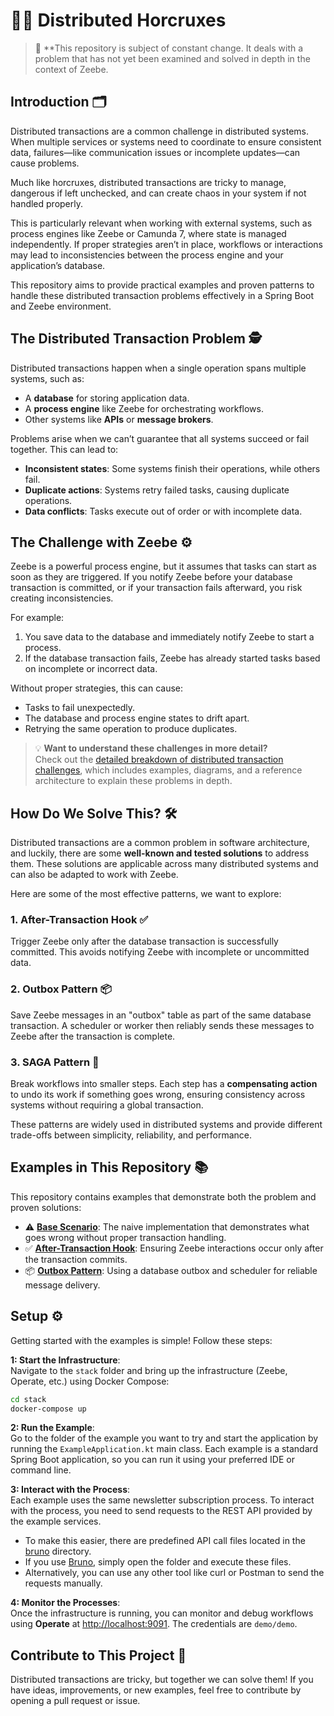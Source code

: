 # 🧙‍♂️ Distributed Horcruxes

> 🚧 **This repository is subject of constant change.
> It deals with a problem that has not yet been examined and solved in depth in the context of Zeebe.

## **Introduction** 🗂

Distributed transactions are a common challenge in distributed systems.
When multiple services or systems need to coordinate to ensure consistent data,
failures—like communication issues or incomplete updates—can cause problems.

Much like horcruxes, distributed transactions are tricky to manage,
dangerous if left unchecked, and can create chaos in your system if not handled properly.

This is particularly relevant when working with external systems,
such as process engines like Zeebe or Camunda 7, where state is managed independently.
If proper strategies aren’t in place, workflows or interactions may lead to inconsistencies
between the process engine and your application’s database.

This repository aims to provide practical examples and proven patterns
to handle these distributed transaction problems effectively in a Spring Boot and Zeebe environment.

## **The Distributed Transaction Problem** 🕵️

Distributed transactions happen when a single operation spans multiple systems, such as:

- A **database** for storing application data.
- A **process engine** like Zeebe for orchestrating workflows.
- Other systems like **APIs** or **message brokers**.

Problems arise when we can’t guarantee that all systems succeed or fail together. This can lead to:

- **Inconsistent states**: Some systems finish their operations, while others fail.
- **Duplicate actions**: Systems retry failed tasks, causing duplicate operations.
- **Data conflicts**: Tasks execute out of order or with incomplete data.

## **The Challenge with Zeebe** ⚙️

Zeebe is a powerful process engine, but it assumes that tasks can start as soon as they are triggered. If you notify
Zeebe before your database transaction is committed, or if your transaction fails afterward, you risk creating
inconsistencies.

For example:

1. You save data to the database and immediately notify Zeebe to start a process.
2. If the database transaction fails, Zeebe has already started tasks based on incomplete or incorrect data.

Without proper strategies, this can cause:

- Tasks to fail unexpectedly.
- The database and process engine states to drift apart.
- Retrying the same operation to produce duplicates.

> 💡 **Want to understand these challenges in more detail?**<br/>
> Check out the [detailed breakdown of distributed transaction challenges](challanges.md),
> which includes examples, diagrams, and a reference architecture to explain these problems in depth.

## **How Do We Solve This?** 🛠

Distributed transactions are a common problem in software architecture,
and luckily, there are some **well-known and tested solutions** to address them.
These solutions are applicable across many distributed systems and can also be adapted to work with Zeebe.

Here are some of the most effective patterns, we want to explore:

### **1. After-Transaction Hook** ✅

Trigger Zeebe only after the database transaction is successfully committed.
This avoids notifying Zeebe with incomplete or uncommitted data.

### **2. Outbox Pattern** 📦

Save Zeebe messages in an "outbox" table as part of the same database transaction.
A scheduler or worker then reliably sends these messages to Zeebe after the transaction is complete.

### **3. SAGA Pattern** 🔁

Break workflows into smaller steps.
Each step has a **compensating action** to undo its work if something goes wrong,
ensuring consistency across systems without requiring a global transaction.

These patterns are widely used in distributed systems
and provide different trade-offs between simplicity, reliability, and performance.

## **Examples in This Repository** 📚

This repository contains examples that demonstrate both the problem and proven solutions:

- ⚠️ [**Base Scenario**](./examples/base-scenario/README.md):
  The naive implementation that demonstrates what goes wrong without proper transaction handling.
- ✅ [**After-Transaction Hook**](./examples/after-transaction/README.md):
  Ensuring Zeebe interactions occur only after the transaction commits.
- 📦 [**Outbox Pattern**](./examples/outbox-pattern/README.md):
  Using a database outbox and scheduler for reliable message delivery.

## **Setup** ⚙️

Getting started with the examples is simple! Follow these steps:

**1: Start the Infrastructure**:  
Navigate to the `stack` folder and bring up the infrastructure (Zeebe, Operate, etc.) using Docker Compose:

   ```bash
   cd stack
   docker-compose up
   ```

**2: Run the Example**:  
Go to the folder of the example you want to try and start the application by running the `ExampleApplication.kt` main
class.
Each example is a standard Spring Boot application,
so you can run it using your preferred IDE or command line.

**3: Interact with the Process**:  
Each example uses the same newsletter subscription process.
To interact with the process, you need to send requests to the REST API provided by the example services.

- To make this easier, there are predefined API call files located in the [bruno](bruno) directory.
- If you use [Bruno](https://www.usebruno.com/), simply open the folder and execute these files.
- Alternatively, you can use any other tool like curl or Postman to send the requests manually.

**4: Monitor the Processes**:  
Once the infrastructure is running, you can monitor and debug workflows using **Operate**
at [http://localhost:9091](http://localhost:9091).
The credentials are `demo/demo`.

## **Contribute to This Project** 🤝

Distributed transactions are tricky, but together we can solve them!
If you have ideas, improvements, or new examples,
feel free to contribute by opening a pull request or issue.
